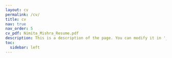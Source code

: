 ```yaml
---
layout: cv
permalink: /cv/
title: cv
nav: true
nav_order: 5
cv_pdf: Nimita_Mishra_Resume.pdf
description: This is a description of the page. You can modify it in '_pages/cv.md'. You can also change or remove the top pdf download button.
toc:
  sidebar: left
---
```

